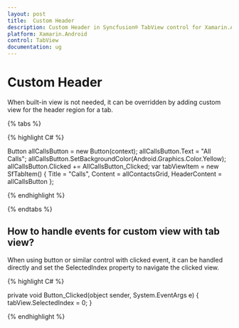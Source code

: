 ```yaml
---
layout: post
title:  Custom Header
description: Custom Header in Syncfusion® TabView control for Xamarin.Android platform
platform: Xamarin.Android
control: TabView
documentation: ug
---
```


# Custom Header 

When built-in view is not needed, it can be overridden by adding custom view for the header region for a tab. 

{% tabs %}

{% highlight C# %}

Button allCallsButton = new Button(context);
allCallsButton.Text = "All Calls";
allCallsButton.SetBackgroundColor(Android.Graphics.Color.Yellow);
allCallsButton.Clicked += AllCallsButton_Clicked;
var tabViewItem = new SfTabItem()
{
Title = "Calls",
Content = allContactsGrid,
HeaderContent = allCallsButton
};
			
{% endhighlight %}

{% endtabs %}

## How to handle events for custom view with tab view?

When using button or similar control with clicked event, it can be handled directly and set the SelectedIndex property to navigate the clicked view.

{% highlight C# %}

private void Button_Clicked(object sender, System.EventArgs e)
{
tabView.SelectedIndex = 0;
}
			
{% endhighlight %}

